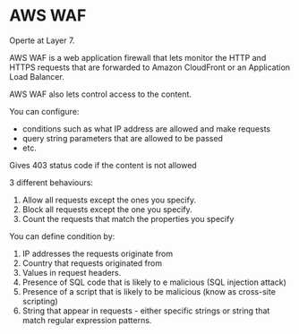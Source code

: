 # AWS WAF

Operte at Layer 7.

AWS WAF is a web application firewall that lets monitor the HTTP and HTTPS requests that are forwarded to Amazon CloudFront or an Application Load Balancer.

AWS WAF also lets control access to the content.

You can configure:

* conditions such as what IP address are allowed and make requests
* query string parameters that are allowed to be passed&#x20;
* etc.

Gives 403 status code if the content is not allowed



3 different behaviours:

1. Allow all requests except the ones you specify.
2. Block all requests except the one you specify.
3. Count the requests that match the properties you specify

You can define condition by:

1. IP addresses the requests originate from
2. Country that requests originated from
3. Values in request headers.
4. Presence of SQL code that is likely to e malicious (SQL injection attack)
5. Presence of a script that is likely to be malicious (know as cross-site scripting)
6. String that appear in requests - either specific strings or string that match regular expression patterns.
